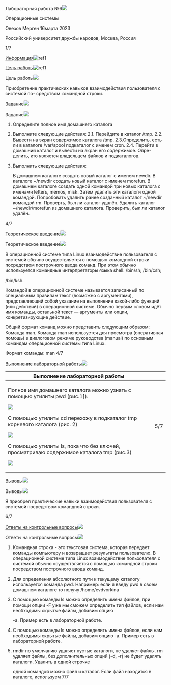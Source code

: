 ﻿Лабораторная работа №6![](Aspose.Words.f39f1cdb-1bde-425c-955f-67125455698f.001.png)

Операционные системы

Овезов Мерген 16марта 2023

Российский университет дружбы народов, Москва, Россия

1/7

<a name="_page1_x0.00_y0.48"></a>[Информация](#_page1_x0.00_y0.48)![ref1]

<a name="_page2_x0.00_y0.48"></a>[Цель работы](#_page2_x0.00_y0.48)![ref1]

Цель работы![](Aspose.Words.f39f1cdb-1bde-425c-955f-67125455698f.003.png)

Приобретение практических навыков взаимодействия пользователя с системой по- средством командной строки.

<a name="_page4_x0.00_y0.48"></a>[Задание](#_page4_x0.00_y0.48)![](Aspose.Words.f39f1cdb-1bde-425c-955f-67125455698f.004.png)


Задание![](Aspose.Words.f39f1cdb-1bde-425c-955f-67125455698f.005.png)

1. Определите полное имя домашнего каталога
1. Выполните следующие действия: 2.1. Перейдите в каталог /tmp. 2.2. Вывести на экран содержимое каталога /tmp. 2.3.Определить, есть ли в каталоге /var/spool подкаталог с именем cron. 2.4. Перейти в домашний каталог и вывести на экран его содержимое. Опре- делить, кто является владельцем файлов и подкаталогов.
1. Выполнить следующие действия:

   В домашнем каталоге создать новый каталог с именем newdir. В каталоге ~/newdir создать новый каталог с именем morefun. В домашнем каталоге создать одной командой три новых каталога с именами letters, memos, misk. Затем удалить эти каталоги одной командой. Попробовать удалить ранее созданный каталог ~/newdir командой rm. Проверть, был ли каталог удалён. Удалить каталог ~/newdir/morefun из домашнего каталога. Проверить, был ли каталог удалён.

4/7

<a name="_page6_x0.00_y0.48"></a>[Теоретическое введение](#_page6_x0.00_y0.48)![](Aspose.Words.f39f1cdb-1bde-425c-955f-67125455698f.006.png)


Теоретическое введение![](Aspose.Words.f39f1cdb-1bde-425c-955f-67125455698f.007.png)

В операционной системе типа Linux взаимодействие пользователя с системой обычно осуществляется с помощью командной строки посредством построчного ввода команд. При этом обычно используется командные интерпретаторы языка shell: /bin/sh; /bin/csh;

/bin/ksh.

Командой в операционной системе называется записанный по специальным правилам текст (возможно с аргументами), представляющий собой указание на выполнение какой-либо функций (или действий) в операционной системе. Обычно первым словом идёт имя команды, остальной текст — аргументы или опции, конкретизирующие действие.

Общий формат команд можно представить следующим образом: Команда man. Команда man используется для просмотра (оперативная помощь) в диалоговом режиме руководства (manual) по основным командам операционной системы типа Linux.

Формат команды: man 4/7

<a name="_page8_x0.00_y0.48"></a>[Выполнение лабораторной работы](#_page8_x0.00_y0.48)![](Aspose.Words.f39f1cdb-1bde-425c-955f-67125455698f.008.png)



|Выполнение лабораторной работы||
| - | :- |
|<p>Полное имя домашнего каталога можно узнать с помощью утилиты pwd (рис.1]).</p><p>![](Aspose.Words.f39f1cdb-1bde-425c-955f-67125455698f.009.png)</p><p>С помощью утилиты cd перехожу в подкаталог tmp корневого каталога (рис. 2)</p><p>![](Aspose.Words.f39f1cdb-1bde-425c-955f-67125455698f.010.png)</p><p>С помощью утилиты ls, пока что без ключей, просматриваю содержимое каталога tmp (рис.3)</p><p>![](Aspose.Words.f39f1cdb-1bde-425c-955f-67125455698f.011.png)</p>|5/7|

<a name="_page10_x0.00_y0.48"></a>[Выводы](#_page10_x0.00_y0.48)![](Aspose.Words.f39f1cdb-1bde-425c-955f-67125455698f.012.png)

Выводы![](Aspose.Words.f39f1cdb-1bde-425c-955f-67125455698f.013.png)

Я приобрел практические навыки взаимодействия пользователя с системой посредством командной строки.

6/7

<a name="_page12_x0.00_y0.48"></a>[Ответы на контрольные вопросы](#_page12_x0.00_y0.48)![](Aspose.Words.f39f1cdb-1bde-425c-955f-67125455698f.014.png)

Ответы на контрольные вопросы![](Aspose.Words.f39f1cdb-1bde-425c-955f-67125455698f.015.png)

1. Командная строка - это текстовая система, которая передает команды компьютеру и возвращает результаты пользователю. В операционной системе типа Linux взаимодействие пользователя с системой обычно осуществляется с помощью командной строки посредством построчного ввода команд.
1. Для определения абсолютного пути к текущему каталогу используется команда pwd. Например: если я введу pwd в своем домашнем каталоге то получу /home/evdvorkina
1. С помощью команды ls можно определить имена файлов, при помощи опции -F уже мы сможем определить тип файлов, если нам необходимы скрытые файлы, добавим опцию

   -a. Пример есть в лабораторной работе.

4. С помощью команды ls можно определить имена файлов, если нам необходимы скрытые файлы, добавим опцию -a. Пример есть в лабораторной работе.
4. rmdir по умолчанию удаляет пустые каталоги, не удаляет файлы. rm удаляет файлы, без дополнительных опций (-d, -r) не будет удалять каталоги. Удалить в одной строчке 

   одной командой можно файл и каталог. Если файл находится в каталоге, используем 7/7

[ref1]: Aspose.Words.f39f1cdb-1bde-425c-955f-67125455698f.002.png
